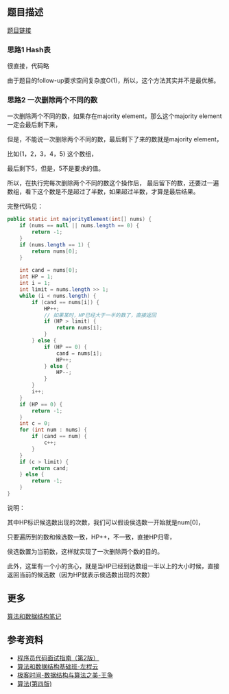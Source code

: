 ## 题目描述

[题目链接](https://leetcode.com/problems/majority-element/)

### 思路1 Hash表

很直接，代码略

由于题目的follow-up要求空间复杂度O(1)，所以，这个方法其实并不是最优解。


### 思路2 一次删除两个不同的数

一次删除两个不同的数，如果存在majority element，那么这个majority element一定会最后剩下来，

但是，不能说一次删除两个不同的数，最后剩下了来的数就是majority element，

比如{1，2，3，4，5} 这个数组，

最后剩下5，但是，5不是要求的值。

所以，在执行完每次删除两个不同的数这个操作后， 最后留下的数，还要过一遍数组，看下这个数是不是超过了半数，如果超过半数，才算是最后结果。

完整代码见：

```java
public static int majorityElement(int[] nums) {
    if (nums == null || nums.length == 0) {
        return -1;
    }
    if (nums.length == 1) {
        return nums[0];
    }
    
    int cand = nums[0];
    int HP = 1;
    int i = 1;
    int limit = nums.length >> 1;
    while (i < nums.length) {
        if (cand == nums[i]) {
            HP++;
            // 如果某时，HP已经大于一半的数了，直接返回
            if (HP > limit) {
                return nums[i];
            }
        } else {
            if (HP == 0) {
                cand = nums[i];
                HP++;
            } else {
                HP--;
            }
        }
        i++;
    }
    if (HP == 0) {
        return -1;
    }
    int c = 0;
    for (int num : nums) {
        if (cand == num) {
            c++;
        }
    }
    if (c > limit) {
        return cand;
    } else {
        return -1;
    }
}
```


说明：

其中HP标识候选数出现的次数，我们可以假设侯选数一开始就是num[0]，

只要遍历到的数和候选数一致，HP++，不一致，直接HP归零，

侯选数置为当前数，这样就实现了一次删除两个数的目的。

此外，这里有一个小的贪心，就是当HP已经到达数组一半以上的大小时候，直接返回当前的候选数（因为HP就表示侯选数出现的次数）


## 更多


[算法和数据结构笔记](https://github.com/GreyZeng/algorithm)


## 参考资料


- [程序员代码面试指南（第2版）](https://book.douban.com/subject/30422021/)
- [算法和数据结构基础班-左程云](https://ke.qq.com/course/2145184)
- [极客时间-数据结构与算法之美-王争](https://time.geekbang.org/column/intro/126)
- [算法(第四版)](https://book.douban.com/subject/19952400/)
